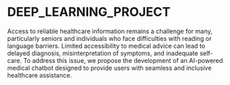  # DEEP_LEARNING_PROJECT
 Access to reliable healthcare information remains a challenge for many, particularly seniors and 
individuals who face difficulties with reading or language barriers. Limited accessibility to medical advice can lead to delayed diagnosis, misinterpretation of symptoms, and inadequate self-care. To address this issue, we propose the development of an AI-powered medical chatbot designed to provide users with 
seamless and inclusive healthcare assistance.
